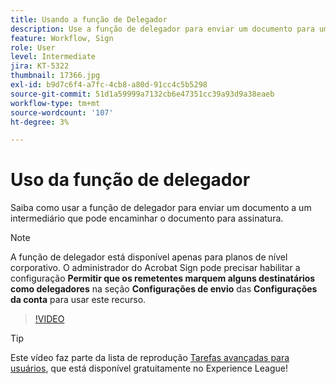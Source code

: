 ```yaml
---
title: Usando a função de Delegador
description: Use a função de delegador para enviar um documento para um intermediário que pode encaminhar o documento para assinatura
feature: Workflow, Sign
role: User
level: Intermediate
jira: KT-5322
thumbnail: 17366.jpg
exl-id: b9d7c6f4-a7fc-4cb8-a80d-91cc4c5b5298
source-git-commit: 51d1a59999a7132cb6e47351cc39a93d9a38eaeb
workflow-type: tm+mt
source-wordcount: '107'
ht-degree: 3%

---
```


# Uso da função de delegador

Saiba como usar a função de delegador para enviar um documento a um intermediário que pode encaminhar o documento para assinatura.

>[!NOTE]
>
>A função de delegador está disponível apenas para planos de nível corporativo. O administrador do Acrobat Sign pode precisar habilitar a configuração **Permitir que os remetentes marquem alguns destinatários como delegadores** na seção **Configurações de envio** das **Configurações da conta** para usar este recurso.

>[!VIDEO](https://video.tv.adobe.com/v/3416160?quality=12&learn=on&hidetitle=true&captions=por_br)

>[!TIP]
>
>Este vídeo faz parte da lista de reprodução [Tarefas avançadas para usuários](https://experienceleague.adobe.com/pt-br/playlists/acrobat-sign-perform-advanced-tasks-business-users), que está disponível gratuitamente no Experience League!
